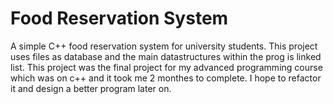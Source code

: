 # Food Reservation System
A simple C++ food reservation system for university students.
This project uses files as database and the main datastructures within the prog is linked list.
This project was the final project for my advanced programming course which was on c++ and it took me 2 monthes to complete.
I hope to refactor it and design a better program later on.
